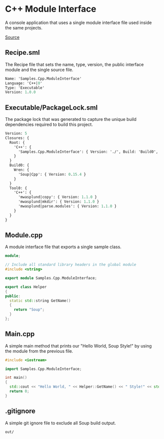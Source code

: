 # C++ Module Interface
A console application that uses a single module interface file used inside the same projects.

[Source](https://github.com/soup-build/soup/tree/main/samples/cpp/module-interface)

## Recipe.sml
The Recipe file that sets the name, type, version, the public interface module and the single source file.
```sml
Name: 'Samples.Cpp.ModuleInterface'
Language: 'C++|0'
Type: 'Executable'
Version: 1.0.0
```

## Executable/PackageLock.sml
The package lock that was generated to capture the unique build dependencies required to build this project.
```sml
Version: 5
Closures: {
  Root: {
    'C++': {
      'Samples.Cpp.ModuleInterface': { Version: './', Build: 'Build0', Tool: 'Tool0' }
    }
  }
  Build0: {
    Wren: {
      'Soup|Cpp': { Version: 0.15.4 }
    }
  }
  Tool0: {
    'C++': {
      'mwasplund|copy': { Version: 1.1.0 }
      'mwasplund|mkdir': { Version: 1.1.0 }
      'mwasplund|parse.modules': { Version: 1.1.0 }
    }
  }
}
```

## Module.cpp
A module interface file that exports a single sample class.
```cpp
module;

// Include all standard library headers in the global module
#include <string>

export module Samples.Cpp.ModuleInterface;

export class Helper
{
public:
  static std::string GetName()
  {
    return "Soup";
  }
};
```

## Main.cpp
A simple main method that prints our "Hello World, Soup Style!" by using the module from the previous file.
```cpp
#include <iostream>

import Samples.Cpp.ModuleInterface;

int main()
{
  std::cout << "Hello World, " << Helper::GetName() << " Style!" << std::endl;
  return 0;
}
```

## .gitignore
A simple git ignore file to exclude all Soup build output.
```
out/
```